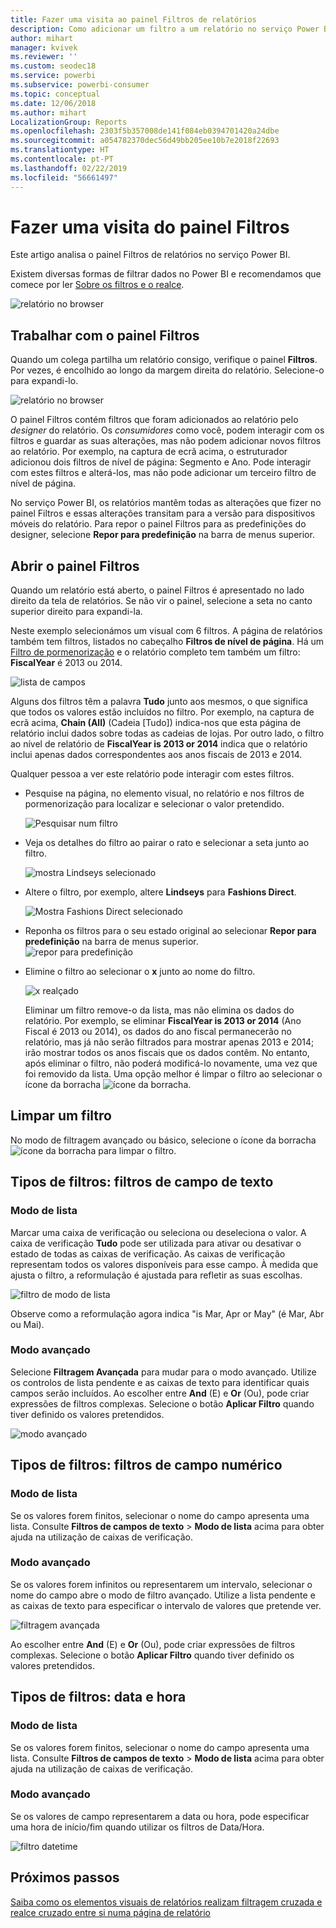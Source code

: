 ```yaml
---
title: Fazer uma visita ao painel Filtros de relatórios
description: Como adicionar um filtro a um relatório no serviço Power BI para consumidores
author: mihart
manager: kvivek
ms.reviewer: ''
ms.custom: seodec18
ms.service: powerbi
ms.subservice: powerbi-consumer
ms.topic: conceptual
ms.date: 12/06/2018
ms.author: mihart
LocalizationGroup: Reports
ms.openlocfilehash: 2303f5b357008de141f084eb0394701420a24dbe
ms.sourcegitcommit: a054782370dec56d49bb205ee10b7e2018f22693
ms.translationtype: HT
ms.contentlocale: pt-PT
ms.lasthandoff: 02/22/2019
ms.locfileid: "56661497"
---
```

# <a name="take-a-tour-of-the-report-filters-pane"></a>Fazer uma visita do painel Filtros
Este artigo analisa o painel Filtros de relatórios no serviço Power BI.

Existem diversas formas de filtrar dados no Power BI e recomendamos que comece por ler [Sobre os filtros e o realce](../power-bi-reports-filters-and-highlighting.md).

![relatório no browser](media/end-user-report-filter/power-bi-browser.png)

## <a name="working-with-the-report-filters-pane"></a>Trabalhar com o painel Filtros
Quando um colega partilha um relatório consigo, verifique o painel **Filtros**. Por vezes, é encolhido ao longo da margem direita do relatório. Selecione-o para expandi-lo.   

![relatório no browser](media/end-user-report-filter/power-bi-expanded.png)

O painel Filtros contém filtros que foram adicionados ao relatório pelo *designer* do relatório. Os *consumidores* como você, podem interagir com os filtros e guardar as suas alterações, mas não podem adicionar novos filtros ao relatório. Por exemplo, na captura de ecrã acima, o estruturador adicionou dois filtros de nível de página: Segmento e Ano. Pode interagir com estes filtros e alterá-los, mas não pode adicionar um terceiro filtro de nível de página.

No serviço Power BI, os relatórios mantêm todas as alterações que fizer no painel Filtros e essas alterações transitam para a versão para dispositivos móveis do relatório. Para repor o painel Filtros para as predefinições do designer, selecione **Repor para predefinição** na barra de menus superior.     

## <a name="open-the-filters-pane"></a>Abrir o painel Filtros
Quando um relatório está aberto, o painel Filtros é apresentado no lado direito da tela de relatórios. Se não vir o painel, selecione a seta no canto superior direito para expandi-la.  

Neste exemplo selecionámos um visual com 6 filtros. A página de relatórios também tem filtros, listados no cabeçalho **Filtros de nível de página**. Há um [Filtro de pormenorização](../power-bi-report-add-filter.md) e o relatório completo tem também um filtro:  **FiscalYear** é 2013 ou 2014.

![lista de campos](media/end-user-report-filter/power-bi-filter-list.png)

Alguns dos filtros têm a palavra **Tudo** junto aos mesmos, o que significa que todos os valores estão incluídos no filtro.  Por exemplo, na captura de ecrã acima, **Chain (All)** (Cadeia [Tudo]) indica-nos que esta página de relatório inclui dados sobre todas as cadeias de lojas.  Por outro lado, o filtro ao nível de relatório de **FiscalYear is 2013 or 2014** indica que o relatório inclui apenas dados correspondentes aos anos fiscais de 2013 e 2014.

Qualquer pessoa a ver este relatório pode interagir com estes filtros.

- Pesquise na página, no elemento visual, no relatório e nos filtros de pormenorização para localizar e selecionar o valor pretendido. 

    ![Pesquisar num filtro](media/end-user-report-filter/power-bi-filter-search.png)

- Veja os detalhes do filtro ao pairar o rato e selecionar a seta junto ao filtro.
  
   ![mostra Lindseys selecionado](media/end-user-report-filter/power-bi-expan-filter.png)
* Altere o filtro, por exemplo, altere **Lindseys** para **Fashions Direct**.
  
     ![Mostra Fashions Direct selecionado](media/end-user-report-filter/power-bi-filter-chain.png)

* Reponha os filtros para o seu estado original ao selecionar **Repor para predefinição** na barra de menus superior.    
    ![repor para predefinição](media/end-user-report-filter/power-bi-reset-to-default.png)
    
* Elimine o filtro ao selecionar o **x** junto ao nome do filtro.
  
    ![x realçado](media/end-user-report-filter/power-bi-delete-filter.png)

  Eliminar um filtro remove-o da lista, mas não elimina os dados do relatório.  Por exemplo, se eliminar **FiscalYear is 2013 or 2014** (Ano Fiscal é 2013 ou 2014), os dados do ano fiscal permanecerão no relatório, mas já não serão filtrados para mostrar apenas 2013 e 2014; irão mostrar todos os anos fiscais que os dados contêm.  No entanto, após eliminar o filtro, não poderá modificá-lo novamente, uma vez que foi removido da lista. Uma opção melhor é limpar o filtro ao selecionar o ícone da borracha ![ícone da borracha](media/end-user-report-filter/power-bi-eraser-icon.png).
  
  



## <a name="clear-a-filter"></a>Limpar um filtro
 No modo de filtragem avançado ou básico, selecione o ícone da borracha  ![ícone da borracha](media/end-user-report-filter/pbi_erasericon.jpg) para limpar o filtro. 


## <a name="types-of-filters-text-field-filters"></a>Tipos de filtros: filtros de campo de texto
### <a name="list-mode"></a>Modo de lista
Marcar uma caixa de verificação ou seleciona ou deseleciona o valor. A caixa de verificação **Tudo** pode ser utilizada para ativar ou desativar o estado de todas as caixas de verificação. As caixas de verificação representam todos os valores disponíveis para esse campo.  À medida que ajusta o filtro, a reformulação é ajustada para refletir as suas escolhas. 

![filtro de modo de lista](media/end-user-report-filter/power-bi-restatement-new.png)

Observe como a reformulação agora indica "is Mar, Apr or May" (é Mar, Abr ou Mai).

### <a name="advanced-mode"></a>Modo avançado
Selecione **Filtragem Avançada** para mudar para o modo avançado. Utilize os controlos de lista pendente e as caixas de texto para identificar quais campos serão incluídos. Ao escolher entre **And** (E) e **Or** (Ou), pode criar expressões de filtros complexas. Selecione o botão **Aplicar Filtro** quando tiver definido os valores pretendidos.  

![modo avançado](media/end-user-report-filter/power-bi-advanced.png)

## <a name="types-of-filters-numeric-field-filters"></a>Tipos de filtros: filtros de campo numérico
### <a name="list-mode"></a>Modo de lista
Se os valores forem finitos, selecionar o nome do campo apresenta uma lista.  Consulte **Filtros de campos de texto** &gt; **Modo de lista** acima para obter ajuda na utilização de caixas de verificação.   

### <a name="advanced-mode"></a>Modo avançado
Se os valores forem infinitos ou representarem um intervalo, selecionar o nome do campo abre o modo de filtro avançado. Utilize a lista pendente e as caixas de texto para especificar o intervalo de valores que pretende ver. 

![filtragem avançada](media/end-user-report-filter/power-bi-dropdown-and-text.png)

Ao escolher entre **And** (E) e **Or** (Ou), pode criar expressões de filtros complexas. Selecione o botão **Aplicar Filtro** quando tiver definido os valores pretendidos.

## <a name="types-of-filters-date-and-time"></a>Tipos de filtros: data e hora
### <a name="list-mode"></a>Modo de lista
Se os valores forem finitos, selecionar o nome do campo apresenta uma lista.  Consulte **Filtros de campos de texto** &gt; **Modo de lista** acima para obter ajuda na utilização de caixas de verificação.   

### <a name="advanced-mode"></a>Modo avançado
Se os valores de campo representarem a data ou hora, pode especificar uma hora de início/fim quando utilizar os filtros de Data/Hora.  

![filtro datetime](media/end-user-report-filter/pbi_date-time-filters.png)


## <a name="next-steps"></a>Próximos passos
[Saiba como os elementos visuais de relatórios realizam filtragem cruzada e realce cruzado entre si numa página de relatório](end-user-interactions.md)
